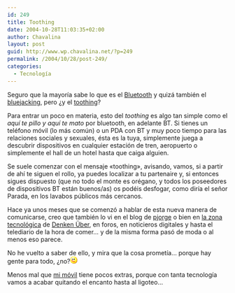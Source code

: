 ```yaml
---
id: 249
title: Toothing
date: 2004-10-28T11:03:35+02:00
author: Chavalina
layout: post
guid: http://www.wp.chavalina.net/?p=249
permalink: /2004/10/28/post-249/
categories:
  - Tecnología
---
```

Seguro que la mayoría sabe lo que es el <a href="http://es.wikipedia.org/wiki/Bluetooth" target="_blank">Bluetooth</a> y quizá también el <a href="http://www.noticiasdot.com/publicaciones/2004/0104/3001/noticias300104/noticias300104-27.htm" target="_blank">bluejacking</a>, pero &iquest;y el <a href="http://www.gsmspain.com/noticias/noticias.php?id=1123" target="_blank">toothing</a>?

Para entrar un poco en materia, esto del _toothing_ es algo tan simple como el _aquí te pillo y aquí te mato_ por bluetooth, en adelante BT. Si tienes un teléfono móvil (lo más común) o un PDA con BT y muy poco tiempo para las relaciones sociales y sexuales, ésta es la tuya, simplemente juega a descubrir dispositivos en cualquier estación de tren, aeropuerto o simplemente el hall de un hotel hasta que caiga alguien.

Se suele comenzar con el mensaje «toothing», avisando, vamos, si a partir de ahí te siguen el rollo, ya puedes localizar a tu partenaire y, si entonces sigues dispuesto (que no todo el monte es orégano, y todos los poseedores de dispositivos BT están buenos/as) os podéis desfogar, como diría el se&ntilde;or Parada, en los lavabos públicos más cercanos.

Hace ya unos meses que se comenzó a hablar de esta nueva manera de comunicarse, creo que también lo vi en el blog de <a href="http://pjorge.com/" target="_blank">pjorge</a> o bien en <a href="http://mobile.uberbin.net/" target="_blank">la zona tecnológica</a> de <a href="http://uberbin.net/" target="_blank">Denken &Uuml;ber</a>, en foros, en noticieros digitales y hasta el telediario de la hora de comer… y de la misma forma pasó de moda o al menos eso parece.

No he vuelto a saber de ello, y mira que la cosa prometía… porque hay gente para todo, &iquest;no?![emo](/imagenes/emoticonos/guino.gif) 

Menos mal que <a href="http://www.chavalina.net/comentar.php?idpost=141&#038;q=" target="_blank">mi móvil</a> tiene pocos extras, porque con tanta tecnología vamos a acabar quitando el encanto hasta al ligoteo…